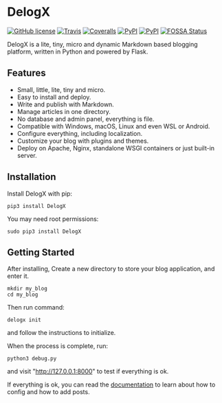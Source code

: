 # DelogX

[![GitHub license](https://img.shields.io/badge/license-LGPL%20v3-blue.svg?style=flat-square)](https://raw.githubusercontent.com/deluxghost/DelogX/master/LICENSE)
[![Travis](https://img.shields.io/travis/deluxghost/DelogX.svg?style=flat-square)](https://travis-ci.org/deluxghost/DelogX/)
[![Coveralls](https://img.shields.io/coveralls/deluxghost/DelogX.svg?style=flat-square)](https://coveralls.io/github/deluxghost/DelogX)
[![PyPI](https://img.shields.io/pypi/pyversions/DelogX.svg?style=flat-square)](https://pypi.python.org/pypi/DelogX)
[![PyPI](https://img.shields.io/pypi/v/DelogX.svg?style=flat-square)](https://pypi.python.org/pypi/DelogX)
[![FOSSA Status](https://app.fossa.io/api/projects/git%2Bhttps%3A%2F%2Fgithub.com%2Fdeluxghost%2FDelogX.svg?type=small)](https://app.fossa.io/projects/git%2Bhttps%3A%2F%2Fgithub.com%2Fdeluxghost%2FDelogX?ref=badge_small)

DelogX is a lite, tiny, micro and dynamic Markdown based blogging platform, written in Python and powered by Flask.

## Features

* Small, little, lite, tiny and micro.
* Easy to install and deploy.
* Write and publish with Markdown.
* Manage articles in one directory.
* No database and admin panel, everything is file.
* Compatible with Windows, macOS, Linux and even WSL or Android.
* Configure everything, including localization.
* Customize your blog with plugins and themes.
* Deploy on Apache, Nginx, standalone WSGI containers or just built-in server.

## Installation

Install DelogX with pip:

```shell
pip3 install DelogX
```

You may need root permissions:

```shell
sudo pip3 install DelogX
```

## Getting Started

After installing, Create a new directory to store your blog application, and enter it.

```shell
mkdir my_blog
cd my_blog
```

Then run command:

```shell
delogx init
```

and follow the instructions to initialize.

When the process is complete, run:

```shell
python3 debug.py
```

and visit "http://127.0.0.1:8000" to test if everything is ok.

If everything is ok, you can read the [documentation] to learn about how to config and how to add posts.

[documentation]: https://github.com/deluxghost/DelogX/wiki
